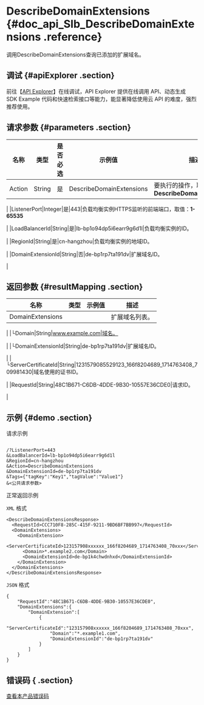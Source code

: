 # DescribeDomainExtensions {#doc_api_Slb_DescribeDomainExtensions .reference}

调用DescribeDomainExtensions查询已添加的扩展域名。

## 调试 {#apiExplorer .section}

前往【[API Explorer](https://api.aliyun.com/#product=Slb&api=DescribeDomainExtensions)】在线调试，API Explorer 提供在线调用 API、动态生成 SDK Example 代码和快速检索接口等能力，能显著降低使用云 API 的难度，强烈推荐使用。

## 请求参数 {#parameters .section}

|名称|类型|是否必选|示例值|描述|
|--|--|----|---|--|
|Action|String|是|DescribeDomainExtensions|要执行的操作，取值：**DescribeDomainExtensions**

 |
|ListenerPort|Integer|是|443|负载均衡实例HTTPS监听的前端端口，取值：**1-65535**

 |
|LoadBalancerId|String|是|lb-bp1o94dp5i6earr9g6d1l|负载均衡实例的ID。

 |
|RegionId|String|是|cn-hangzhou|负载均衡实例的地域ID。

 |
|DomainExtensionId|String|否|de-bp1rp7ta191dv|扩展域名ID。

 |

## 返回参数 {#resultMapping .section}

|名称|类型|示例值|描述|
|--|--|---|--|
|DomainExtensions| | |扩展域名列表。

 |
|└Domain|String|www.example.com|域名。

 |
|└DomainExtensionId|String|de-bp1rp7ta191dv|扩展域名ID。

 |
|└ServerCertificateId|String|1231579085529123\_166f8204689\_1714763408\_709981430|域名使用的证书ID。

 |
|RequestId|String|48C1B671-C6DB-4DDE-9B30-10557E36CDE0|请求ID。

 |

## 示例 {#demo .section}

请求示例

``` {#request_demo}

/?ListenerPort=443
&LoadBalancerId=lb-bp1o94dp5i6earr9g6d1l
&RegionId=cn-hangzhou
&Action=DescribeDomainExtensions
&DomainExtensionId=de-bp1rp7ta191dv
&Tags={"tagKey":"Key1","tagValue":"Value1"}
&<公共请求参数>

```

正常返回示例

`XML` 格式

``` {#xml_return_success_demo}
<DescribeDomainExtensionsResponse>
  <RequestId>CCC710F8-285C-415F-9211-9BD6BF7BB997</RequestId>
  <DomainExtensions>
    <DomainExtension>
      <ServerCertificateId>123157908xxxxxx_166f8204689_1714763408_70xxx</ServerCertificateId>
      <Domain>*.example2.com</Domain>
      <DomainExtensionId>de-bp1k4chwdnhxd</DomainExtensionId>
    </DomainExtension>
  </DomainExtensions>
</DescribeDomainExtensionsResponse>

```

`JSON` 格式

``` {#json_return_success_demo}
{
	"RequestId":"48C1B671-C6DB-4DDE-9B30-10557E36CDE0",
	"DomainExtensions":{
		"DomainExtension":[
			{
				"ServerCertificateId":"123157908xxxxxx_166f8204689_1714763408_70xxx",
				"Domain":"*.example1.com",
				"DomainExtensionId":"de-bp1rp7ta191dv"
			}
		]
	}
}
```

## 错误码 { .section}

[查看本产品错误码](https://error-center.aliyun.com/status/product/Slb)

